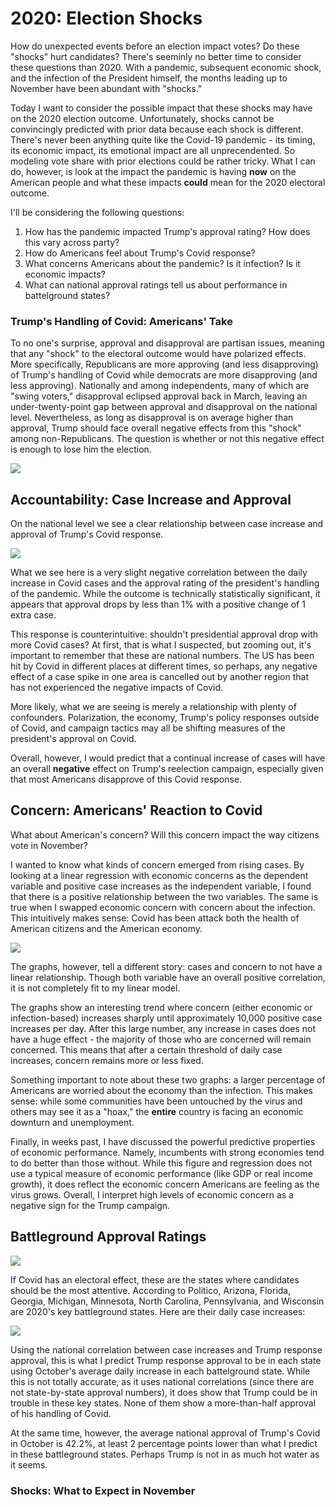 # 2020: Election Shocks 
How do unexpected events before an election impact votes? Do these "shocks" hurt candidates? There's seeminly no better time to consider these questions than 2020. With a pandemic, subsequent economic shock, and the infection of the President himself, the months leading up to November have been abundant with "shocks." 

Today I want to consider the possible impact that these shocks may have on the 2020 election outcome. Unfortunately, shocks cannot be convincingly predicted with prior data because each shock is different. There's never been anything quite like the Covid-19 pandemic - its timing, its economic impact, its emotional impact are all unprecendented. So modeling vote share with prior elections could be rather tricky. What I can do, however, is look at the impact the pandemic is having **now** on the American people and what these impacts **could** mean for the 2020 electoral outcome. 

I'll be considering the following questions: 
1. How has the pandemic impacted Trump's approval rating? How does this vary across party?
2. How do Americans feel about Trump's Covid response? 
3. What concerns Americans about the pandemic? Is it infection? Is it economic impacts?
4. What can national approval ratings tell us about performance in battelground states? 

### Trump's Handling of Covid: Americans' Take 
To no one's surprise, approval and disapproval are partisan issues, meaning that any "shock" to the electoral outcome would have polarized effects. More specifically, Republicans are more approving (and less disapproving) of Trump's handling of Covid while democrats are more disapproving (and less approving). Nationally and among independents, many of which are "swing voters," disapproval eclipsed approval back in March, leaving an under-twenty-point gap between approval and disapproval on the national level. Nevertheless, as long as disapproval is on average higher than approval, Trump should face overall negative effects from this "shock" among non-Republicans. The question is whether or not this negative effect is enough to lose him the election. 

![](../images/case__app_plot.png)

## Accountability: Case Increase and Approval
On the national level we see a clear relationship between case increase and approval of Trump's Covid response. 

![](../images/plot_approval.png)

What we see here is a very slight negative correlation between the daily increase in Covid cases and the approval rating of the president's handling of the pandemic. While the outcome is technically statistically significant, it appears that approval drops by less than 1% with a positive change of 1 extra case. 

This response is counterintuitive: shouldn't presidential approval drop with more Covid cases? At first, that is what I suspected, but zooming out, it's important to remember that these are national numbers. The US has been hit by Covid in different places at different times, so perhaps, any negative effect of a case spike in one area is cancelled out by another region that has not experienced the negative impacts of Covid. 

More likely, what we are seeing is merely a relationship with plenty of confounders. Polarization, the economy, Trump's policy responses outside of Covid, and campaign tactics may all be shifting measures of the president's approval on Covid.

Overall, however, I would predict that a continual increase of cases will have an overall **negative** effect on Trump's reelection campaign, especially given that most Americans disapprove of this Covid response. 

## Concern: Americans' Reaction to Covid 
What about American's concern? Will this concern impact the way citizens vote in November?

I wanted to know what kinds of concern emerged from rising cases. By looking at a linear regression with economic concerns as the dependent variable and positive case increases as the independent variable, I found that there is a positive relationship between the two variables. The same is true when I swapped economic concern with concern about the infection. This intuitively makes sense: Covid has been attack both the health of American citizens and the American economy. 

![](../images/plot_concern.png)

The graphs, however, tell a different story: cases and concern to not have a linear relationship. Though both variable have an overall positive correlation, it is not completely fit to my linear model. 

The graphs show an interesting trend where concern (either economic or infection-based) increases sharply until approximately 10,000 positive case increases per day. After this large number, any increase in cases does not have a huge effect - the majority of those who are concerned will remain concerned. This means that after a certain threshold of daily case increases, concern remains more or less fixed.

Something important to note about these two graphs: a larger percentage of Americans are worried about the economy than the infection. This makes sense: while some communities have been untouched by the virus and others may see it as a "hoax," the **entire** country is facing an economic downturn and unemployment. 

Finally, in weeks past, I have discussed the powerful predictive properties of economic performance. Namely, incumbents with strong economies tend to do better than those without. While this figure and regression does not use a typical measure of economic performance (like GDP or real income growth), it does reflect the economic concern Americans are feeling as the virus grows. Overall, I interpret high levels of economic concern as a negative sign for the Trump campaign. 

## Battleground Approval Ratings 

![](../images/gt_blog7.png)

If Covid has an electoral effect, these are the states where candidates should be the most attentive. According to Politico, Arizona, Florida, Georgia, Michigan, Minnesota, North Carolina, Pennsylvania, and Wisconsin are 2020's key battleground states. Here are their daily case increases: 

![](../images/case_plot.png)

Using the national correlation between case increases and Trump response approval, this is what I predict Trump response approval to be in each state using October's average daily increase in each battelground state. While this is not totally accurate, as it uses national correlations (since there are not state-by-state approval numbers), it does show that Trump could be in trouble in these key states. None of them show a more-than-half approval of his handling of Covid. 

At the same time, however, the average national approval of Trump's Covid in October is 42.2%, at least 2 percentage points lower than what I predict in these battleground states. Perhaps Trump is not in as much hot water as it seems. 

### Shocks: What to Expect in November 



